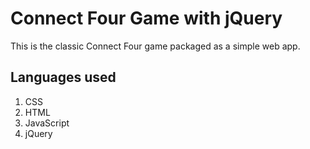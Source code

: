 # Connect Four Game with jQuery

This is the classic Connect Four game packaged as a simple web app.

## Languages used
1. CSS
2. HTML
3. JavaScript
4. jQuery
